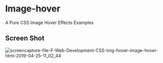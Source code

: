 # Image-hover
A Pure CSS Image Hover Effects Examples

## Screen Shot

![screencapture-file-F-Web-Development-CSS-Img-hover-image-hover-html-2019-04-25-11_02_44](https://user-images.githubusercontent.com/26626045/56757735-c6608a80-6749-11e9-90ef-dd4090904c3f.png)
